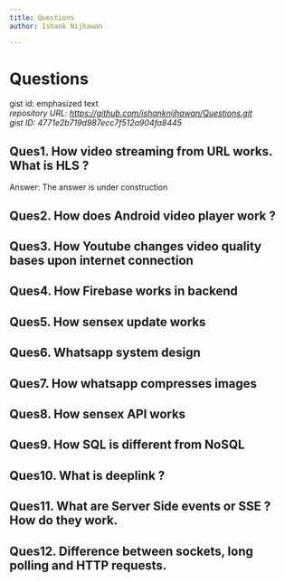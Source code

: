 ```yaml
---
title: Questions
author: Ishank Nijhawan

---
```


<h1 id="questions">Questions</h1>
<p>gist id: emphasized text<br>
<em>repository URL: <a href="https://github.com/ishanknijhawan/Questions.git">https://github.com/ishanknijhawan/Questions.git</a></em><br>
<em>gist ID: 4771e2b719d987ecc7f512a904fa8445</em></p>
<h2 id="ques1.-how-video-streaming-from-url-works.-what-is-hls-">Ques1. How video streaming from URL works. What is HLS ?</h2>
<p>Answer: The answer is under construction</p>
<h2 id="ques2.-how-does-android-video-player-work-">Ques2. How does Android video player work ?</h2>
<h2 id="ques3.-how-youtube-changes-video-quality-bases-upon-internet-connection">Ques3. How Youtube changes video quality bases upon internet connection</h2>
<h2 id="ques4.-how-firebase-works-in-backend">Ques4. How Firebase works in backend</h2>
<h2 id="ques5.-how-sensex-update-works">Ques5. How sensex update works</h2>
<h2 id="ques6.-whatsapp-system-design">Ques6. Whatsapp system design</h2>
<h2 id="ques7.-how-whatsapp-compresses-images">Ques7. How whatsapp compresses images</h2>
<h2 id="ques8.-how-sensex-api-works">Ques8. How sensex API works</h2>
<h2 id="ques9.-how-sql-is-different-from-nosql">Ques9. How SQL is different from NoSQL</h2>
<h2 id="ques10.-what-is-deeplink-">Ques10. What is deeplink ?</h2>
<h2 id="ques11.-what-are-server-side-events-or-sse--how-do-they-work.">Ques11. What are Server Side events or SSE ? How do they work.</h2>
<h2 id="ques12.-difference-between-sockets-long-polling-and-http-requests.">Ques12. Difference between sockets, long polling and HTTP requests.</h2>

